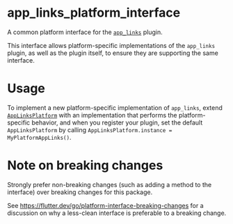 # app_links_platform_interface

A common platform interface for the [`app_links`][1] plugin.

This interface allows platform-specific implementations of the `app_links`
plugin, as well as the plugin itself, to ensure they are supporting the
same interface.

# Usage

To implement a new platform-specific implementation of `app_links`, extend
[`AppLinksPlatform`][2] with an implementation that performs the
platform-specific behavior, and when you register your plugin, set the default
`AppLinksPlatform` by calling
`AppLinksPlatform.instance = MyPlatformAppLinks()`.

# Note on breaking changes

Strongly prefer non-breaking changes (such as adding a method to the interface)
over breaking changes for this package.

See https://flutter.dev/go/platform-interface-breaking-changes for a discussion
on why a less-clean interface is preferable to a breaking change.

[1]: ../app_links
[2]: lib/app_links_platform_interface.dart